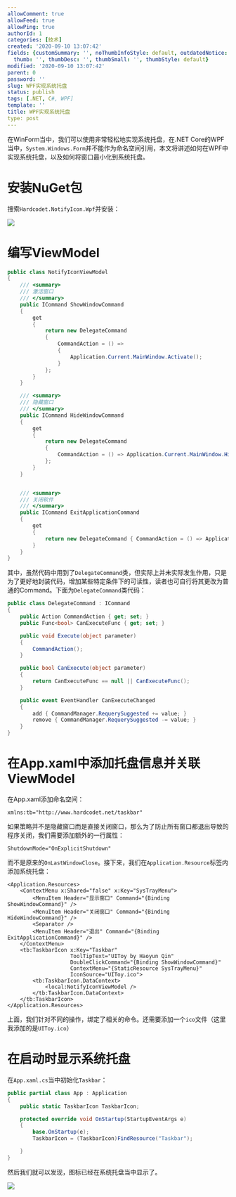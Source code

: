```yaml
---
allowComment: true
allowFeed: true
allowPing: true
authorId: 1
categories: [技术]
created: '2020-09-10 13:07:42'
fields: {customSummary: '', noThumbInfoStyle: default, outdatedNotice: 'no', reprint: standard,
  thumb: '', thumbDesc: '', thumbSmall: '', thumbStyle: default}
modified: '2020-09-10 13:07:42'
parent: 0
password: ''
slug: WPF实现系统托盘
status: publish
tags: [.NET, C#, WPF]
template: ''
title: WPF实现系统托盘
type: post
---
```

在WinForm当中，我们可以使用非常轻松地实现系统托盘，在.NET Core的WPF当中，`System.Windows.Form`并不能作为命名空间引用，本文将讲述如何在WPF中实现系统托盘，以及如何将窗口最小化到系统托盘。

# 安装NuGet包

搜索`Hardcodet.NotifyIcon.Wpf`并安装：

![](https://cdn.jsdelivr.net/gh/JeffersonQin/blog-asset@latest/usr/picgo/20210801105724.png)

# 编写ViewModel

```C#
public class NotifyIconViewModel
{
    /// <summary>
    /// 激活窗口
    /// </summary>
    public ICommand ShowWindowCommand
    {
        get
        {
            return new DelegateCommand
            {
                CommandAction = () =>
                {
                    Application.Current.MainWindow.Activate();
                }
            };
        }
    }

    /// <summary>
    /// 隐藏窗口
    /// </summary>
    public ICommand HideWindowCommand
    {
        get
        {
            return new DelegateCommand
            {
                CommandAction = () => Application.Current.MainWindow.Hide()
            };
        }
    }


    /// <summary>
    /// 关闭软件
    /// </summary>
    public ICommand ExitApplicationCommand
    {
        get
        {
            return new DelegateCommand { CommandAction = () => Application.Current.Shutdown() };
        }
    }
}
```

其中，虽然代码中用到了`DelegateCommand`类，但实际上并未实际发生作用，只是为了更好地封装代码，增加某些特定条件下的可读性，读者也可自行将其更改为普通的Command。下面为`DelegateCommand`类代码：

```C#
public class DelegateCommand : ICommand
{
    public Action CommandAction { get; set; }
    public Func<bool> CanExecuteFunc { get; set; }

    public void Execute(object parameter)
    {
        CommandAction();
    }

    public bool CanExecute(object parameter)
    {
        return CanExecuteFunc == null || CanExecuteFunc();
    }

    public event EventHandler CanExecuteChanged
    {
        add { CommandManager.RequerySuggested += value; }
        remove { CommandManager.RequerySuggested -= value; }
    }
}
```

# 在App.xaml中添加托盘信息并关联ViewModel

在App.xaml添加命名空间：

```XAML
xmlns:tb="http://www.hardcodet.net/taskbar"
```

如果策略并不是隐藏窗口而是直接关闭窗口，那么为了防止所有窗口都退出导致的程序关闭，我们需要添加额外的一行属性：

```XAML
ShutdownMode="OnExplicitShutdown"
```

而不是原来的`OnLastWindowClose`。接下来，我们在`Application.Resource`标签内添加系统托盘：

```XAML
<Application.Resources>
    <ContextMenu x:Shared="false" x:Key="SysTrayMenu">
        <MenuItem Header="显示窗口" Command="{Binding ShowWindowCommand}" />
        <MenuItem Header="关闭窗口" Command="{Binding HideWindowCommand}" />
        <Separator />
        <MenuItem Header="退出" Command="{Binding ExitApplicationCommand}" />
    </ContextMenu>
    <tb:TaskbarIcon x:Key="Taskbar"
                    ToolTipText="UIToy by Haoyun Qin"
                    DoubleClickCommand="{Binding ShowWindowCommand}"
                    ContextMenu="{StaticResource SysTrayMenu}"
                    IconSource="UIToy.ico">
        <tb:TaskbarIcon.DataContext>
            <local:NotifyIconViewModel />
        </tb:TaskbarIcon.DataContext>
    </tb:TaskbarIcon>
</Application.Resources>
```

上面，我们针对不同的操作，绑定了相关的命令。还需要添加一个`ico`文件（这里我添加的是`UIToy.ico`）

# 在启动时显示系统托盘

在`App.xaml.cs`当中初始化`Taskbar`：

```C#
public partial class App : Application
{
    public static TaskbarIcon TaskbarIcon;

    protected override void OnStartup(StartupEventArgs e)
    {
        base.OnStartup(e);
        TaskbarIcon = (TaskbarIcon)FindResource("Taskbar");

    }
}
```

然后我们就可以发现，图标已经在系统托盘当中显示了。

![](https://cdn.jsdelivr.net/gh/JeffersonQin/blog-asset@latest/usr/picgo/2.jpg)
